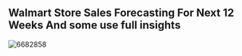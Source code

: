 ## Walmart Store Sales Forecasting For Next 12 Weeks And some use full insights
![6682858](https://github.com/user-attachments/assets/bc212804-7379-4a97-9757-19cb2b5fa817)
